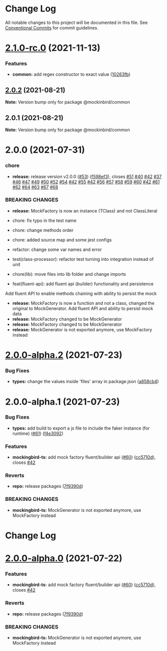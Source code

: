 # Change Log

All notable changes to this project will be documented in this file.
See [Conventional Commits](https://conventionalcommits.org) for commit guidelines.

# [2.1.0-rc.0](https://github.com/omermorad/mockingbird/compare/@mockinbird/common@2.0.2...@mockinbird/common@2.1.0-rc.0) (2021-11-13)


### Features

* **common:** add regex constructor to exact value ([10263fb](https://github.com/omermorad/mockingbird/commit/10263fb17287eb86516bd4778960586106011c2f))





## [2.0.2](https://github.com/omermorad/mockingbird/compare/@mockinbird/common@2.0.1...@mockinbird/common@2.0.2) (2021-08-21)

**Note:** Version bump only for package @mockinbird/common





## 2.0.1 (2021-08-21)

**Note:** Version bump only for package @mockinbird/common





# 2.0.0 (2021-07-31)


### chore

* **release:** release version v2.0.0 ([#53](https://github.com/omermorad/mockingbird-ts/issues/53)) ([f598ef3](https://github.com/omermorad/mockingbird-ts/commit/f598ef35d5b9111f66202f119b8961314483f4fb)), closes [#51](https://github.com/omermorad/mockingbird-ts/issues/51) [#40](https://github.com/omermorad/mockingbird-ts/issues/40) [#42](https://github.com/omermorad/mockingbird-ts/issues/42) [#37](https://github.com/omermorad/mockingbird-ts/issues/37) [#46](https://github.com/omermorad/mockingbird-ts/issues/46) [#47](https://github.com/omermorad/mockingbird-ts/issues/47) [#49](https://github.com/omermorad/mockingbird-ts/issues/49) [#50](https://github.com/omermorad/mockingbird-ts/issues/50) [#52](https://github.com/omermorad/mockingbird-ts/issues/52) [#54](https://github.com/omermorad/mockingbird-ts/issues/54) [#42](https://github.com/omermorad/mockingbird-ts/issues/42) [#55](https://github.com/omermorad/mockingbird-ts/issues/55) [#42](https://github.com/omermorad/mockingbird-ts/issues/42) [#56](https://github.com/omermorad/mockingbird-ts/issues/56) [#57](https://github.com/omermorad/mockingbird-ts/issues/57) [#58](https://github.com/omermorad/mockingbird-ts/issues/58) [#59](https://github.com/omermorad/mockingbird-ts/issues/59) [#60](https://github.com/omermorad/mockingbird-ts/issues/60) [#42](https://github.com/omermorad/mockingbird-ts/issues/42) [#61](https://github.com/omermorad/mockingbird-ts/issues/61) [#62](https://github.com/omermorad/mockingbird-ts/issues/62) [#64](https://github.com/omermorad/mockingbird-ts/issues/64) [#63](https://github.com/omermorad/mockingbird-ts/issues/63) [#67](https://github.com/omermorad/mockingbird-ts/issues/67) [#68](https://github.com/omermorad/mockingbird-ts/issues/68)


### BREAKING CHANGES

* **release:** MockFactory is now an instance (TClass) and not ClassLiteral<TClass>

* chore: fix typo in the test name

* chore: change methods order

* chore: added source map and some jest configs

* refactor: change some var names and error

* test(class-processor): refactor test turning into integration instead of unit

* chore(lib): move files into lib folder and change imports

* feat(fluent-api): add fluent api (builder) functionality and persistence

Add fluent API to enable methods chaining with ability to persist the mock
* **release:** MockFactory is now a function and not a class, changed the original to
MockGenerator. Add fluent API and ability to persist mock data
* **release:** MockFactory changed to be MockGenerator
* **release:** MockFactory changed to be MockGenerator
* **release:** MockGenerator is not exported anymore, use MockFactory instead





# [2.0.0-alpha.2](https://github.com/omermorad/mockingbird-ts/compare/@mockinbird/types@2.0.0-alpha.1...@mockinbird/types@2.0.0-alpha.2) (2021-07-23)


### Bug Fixes

* **types:** change the values inside 'files' array in package.json ([a858cb4](https://github.com/omermorad/mockingbird-ts/commit/a858cb47ef8e80d87686724d4125bd213a77ecad))





# 2.0.0-alpha.1 (2021-07-23)


### Bug Fixes

* **types:** add build to export a js file to include the faker instance (for runtime) ([#61](https://github.com/omermorad/mockingbird-ts/issues/61)) ([f4e3092](https://github.com/omermorad/mockingbird-ts/commit/f4e3092e683eb9c288d4e879113e71f74ec5038a))


### Features

* **mockingbird-ts:** add mock factory fluent/builder api ([#60](https://github.com/omermorad/mockingbird-ts/issues/60)) ([cc5710d](https://github.com/omermorad/mockingbird-ts/commit/cc5710ded33401cae25782bb8e87efe1355024aa)), closes [#42](https://github.com/omermorad/mockingbird-ts/issues/42)


### Reverts

* **repo:** release packages ([7f9390d](https://github.com/omermorad/mockingbird-ts/commit/7f9390d051f9c9c9c3eb172f4db8a9fe533b03c4))


### BREAKING CHANGES

* **mockingbird-ts:** MockGenerator is not exported anymore, use MockFactory instead





# Change Log
# [2.0.0-alpha.0](https://github.com/omermorad/mockingbird-ts/compare/@mockinbird/types@2.0.0...@mockinbird/types@2.0.0-alpha.0) (2021-07-22)

### Features

* **mockingbird-ts:** add mock factory fluent/builder api ([#60](https://github.com/omermorad/mockingbird-ts/issues/60)) ([cc5710d](https://github.com/omermorad/mockingbird-ts/commit/cc5710ded33401cae25782bb8e87efe1355024aa)), closes [#42](https://github.com/omermorad/mockingbird-ts/issues/42)


### Reverts

* **repo:** release packages ([7f9390d](https://github.com/omermorad/mockingbird-ts/commit/7f9390d051f9c9c9c3eb172f4db8a9fe533b03c4))


### BREAKING CHANGES

* **mockingbird-ts:** MockGenerator is not exported anymore, use MockFactory instead
